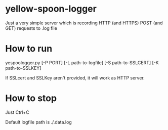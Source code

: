 # yellow-spoon-logger
Just a very simple server which is recording HTTP (and HTTPS) POST (and GET) requests to .log file

# How to run

yespoologger.py [-P PORT] [-L path-to-logfile] [-S path-to-SSLCERT] [-K path-to-SSLKEY]

If SSLcert and SSLKey aren't provided, it will work as HTTP server.

# How to stop

Just Ctrl+C

Default logfile path is ./.data.log
